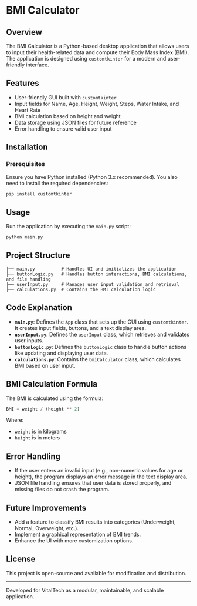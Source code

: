 # BMI Calculator

## Overview
The BMI Calculator is a Python-based desktop application that allows users to input their health-related data and compute their Body Mass Index (BMI). The application is designed using `customtkinter` for a modern and user-friendly interface.

## Features
- User-friendly GUI built with `customtkinter`
- Input fields for Name, Age, Height, Weight, Steps, Water Intake, and Heart Rate
- BMI calculation based on height and weight
- Data storage using JSON files for future reference
- Error handling to ensure valid user input

## Installation
### Prerequisites
Ensure you have Python installed (Python 3.x recommended). You also need to install the required dependencies:

```sh
pip install customtkinter
```

## Usage
Run the application by executing the `main.py` script:

```sh
python main.py
```

## Project Structure
```
├── main.py          # Handles UI and initializes the application
├── buttonLogic.py   # Handles button interactions, BMI calculations, and file handling
├── userInput.py     # Manages user input validation and retrieval
├── calculations.py  # Contains the BMI calculation logic
```

## Code Explanation
- **`main.py`**: Defines the `App` class that sets up the GUI using `customtkinter`. It creates input fields, buttons, and a text display area.
- **`userInput.py`**: Defines the `userInput` class, which retrieves and validates user inputs.
- **`buttonLogic.py`**: Defines the `buttonLogic` class to handle button actions like updating and displaying user data.
- **`calculations.py`**: Contains the `bmiCalculator` class, which calculates BMI based on user input.

## BMI Calculation Formula
The BMI is calculated using the formula:

```python
BMI = weight / (height ** 2)
```
Where:
- `weight` is in kilograms
- `height` is in meters

## Error Handling
- If the user enters an invalid input (e.g., non-numeric values for age or height), the program displays an error message in the text display area.
- JSON file handling ensures that user data is stored properly, and missing files do not crash the program.

## Future Improvements
- Add a feature to classify BMI results into categories (Underweight, Normal, Overweight, etc.).
- Implement a graphical representation of BMI trends.
- Enhance the UI with more customization options.

## License
This project is open-source and available for modification and distribution.

---
Developed for VitalTech as a modular, maintainable, and scalable application.

